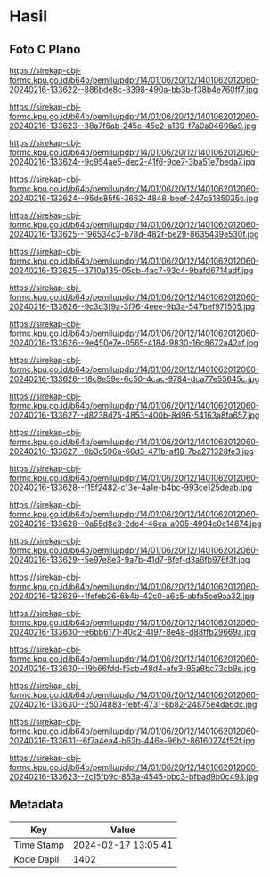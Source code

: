# Hasil

## Foto C Plano

https://sirekap-obj-formc.kpu.go.id/b64b/pemilu/pdpr/14/01/06/20/12/1401062012060-20240216-133622--886bde8c-8398-490a-bb3b-f38b4e760ff7.jpg

https://sirekap-obj-formc.kpu.go.id/b64b/pemilu/pdpr/14/01/06/20/12/1401062012060-20240216-133623--38a7f6ab-245c-45c2-a139-f7a0a94606a9.jpg

https://sirekap-obj-formc.kpu.go.id/b64b/pemilu/pdpr/14/01/06/20/12/1401062012060-20240216-133624--9c954ae5-dec2-41f6-9ce7-3ba51e7beda7.jpg

https://sirekap-obj-formc.kpu.go.id/b64b/pemilu/pdpr/14/01/06/20/12/1401062012060-20240216-133624--95de85f6-3662-4848-beef-247c5185035c.jpg

https://sirekap-obj-formc.kpu.go.id/b64b/pemilu/pdpr/14/01/06/20/12/1401062012060-20240216-133625--196534c3-b78d-482f-be29-8635439e530f.jpg

https://sirekap-obj-formc.kpu.go.id/b64b/pemilu/pdpr/14/01/06/20/12/1401062012060-20240216-133625--3710a135-05db-4ac7-93c4-9bafd6714adf.jpg

https://sirekap-obj-formc.kpu.go.id/b64b/pemilu/pdpr/14/01/06/20/12/1401062012060-20240216-133626--9c3d3f9a-3f76-4eee-9b3a-547bef971505.jpg

https://sirekap-obj-formc.kpu.go.id/b64b/pemilu/pdpr/14/01/06/20/12/1401062012060-20240216-133626--9e450e7e-0565-4184-9830-16c8672a42af.jpg

https://sirekap-obj-formc.kpu.go.id/b64b/pemilu/pdpr/14/01/06/20/12/1401062012060-20240216-133626--18c8e59e-6c50-4cac-9784-dca77e55645c.jpg

https://sirekap-obj-formc.kpu.go.id/b64b/pemilu/pdpr/14/01/06/20/12/1401062012060-20240216-133627--d8238d75-4853-400b-8d96-54163a8fa657.jpg

https://sirekap-obj-formc.kpu.go.id/b64b/pemilu/pdpr/14/01/06/20/12/1401062012060-20240216-133627--0b3c506a-66d3-471b-af18-7ba271328fe3.jpg

https://sirekap-obj-formc.kpu.go.id/b64b/pemilu/pdpr/14/01/06/20/12/1401062012060-20240216-133628--f15f2482-c13e-4a1e-b4bc-993ce125deab.jpg

https://sirekap-obj-formc.kpu.go.id/b64b/pemilu/pdpr/14/01/06/20/12/1401062012060-20240216-133628--0a55d8c3-2de4-46ea-a005-4994c0e14874.jpg

https://sirekap-obj-formc.kpu.go.id/b64b/pemilu/pdpr/14/01/06/20/12/1401062012060-20240216-133629--5e97e8e3-9a7b-41d7-8fef-d3a6fb976f3f.jpg

https://sirekap-obj-formc.kpu.go.id/b64b/pemilu/pdpr/14/01/06/20/12/1401062012060-20240216-133629--1fefeb26-6b4b-42c0-a6c5-abfa5ce9aa32.jpg

https://sirekap-obj-formc.kpu.go.id/b64b/pemilu/pdpr/14/01/06/20/12/1401062012060-20240216-133630--e6bb6171-40c2-4197-8e48-d88ffb29669a.jpg

https://sirekap-obj-formc.kpu.go.id/b64b/pemilu/pdpr/14/01/06/20/12/1401062012060-20240216-133630--19b66fdd-f5cb-48d4-afe3-85a8bc73cb9e.jpg

https://sirekap-obj-formc.kpu.go.id/b64b/pemilu/pdpr/14/01/06/20/12/1401062012060-20240216-133630--25074883-febf-4731-8b82-24875e4da6dc.jpg

https://sirekap-obj-formc.kpu.go.id/b64b/pemilu/pdpr/14/01/06/20/12/1401062012060-20240216-133631--6f7a4ea4-b62b-446e-96b2-86160274f52f.jpg

https://sirekap-obj-formc.kpu.go.id/b64b/pemilu/pdpr/14/01/06/20/12/1401062012060-20240216-133623--2c15fb9c-853a-4545-bbc3-bfbad9b0c493.jpg


## Metadata

| Key        | Value               |
| ---------- | ------------------- |
| Time Stamp | 2024-02-17 13:05:41 |
| Kode Dapil | 1402                |



